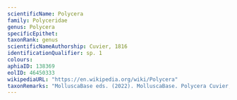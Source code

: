 ```yaml
---
scientificName: Polycera
family: Polyceridae
genus: Polycera
specificEpithet: 
taxonRank: genus
scientificNameAuthorship: Cuvier, 1816
identificationQualifier: sp. 1
colours:
aphiaID: 138369
eolID: 46450333
wikipediaURL: "https://en.wikipedia.org/wiki/Polycera"
taxonRemarks: "MolluscaBase eds. (2022). MolluscaBase. Polycera Cuvier, 1816. Accessed through: World Register of Marine Species at: https://www.marinespecies.org/aphia.php?p=taxdetails&id=138369 on 2022-02-24"
---
```

